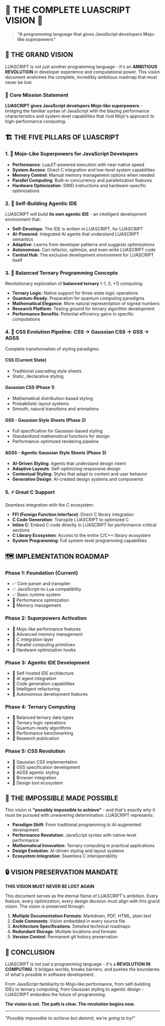 
# 🌟 THE COMPLETE LUASCRIPT VISION 🌟

> **"A programming language that gives JavaScript developers Mojo-like superpowers"**

## 🎯 THE GRAND VISION

LUASCRIPT is not just another programming language - it's an **AMBITIOUS REVOLUTION** in developer experience and computational power. This vision document enshrines the complete, incredibly ambitious roadmap that must never be lost.

### 🚀 Core Mission Statement

**LUASCRIPT gives JavaScript developers Mojo-like superpowers** - bridging the familiar syntax of JavaScript with the blazing performance characteristics and system-level capabilities that rival Mojo's approach to high-performance computing.

## 🏗️ THE FIVE PILLARS OF LUASCRIPT

### 1. 💪 Mojo-Like Superpowers for JavaScript Developers
- **Performance**: LuaJIT-powered execution with near-native speed
- **System Access**: Direct C integration and low-level system capabilities
- **Memory Control**: Manual memory management options when needed
- **Parallel Computing**: Built-in concurrency and parallelization features
- **Hardware Optimization**: SIMD instructions and hardware-specific optimizations

### 2. 🤖 Self-Building Agentic IDE
LUASCRIPT will build **its own agentic IDE** - an intelligent development environment that:
- **Self-Develops**: The IDE is written in LUASCRIPT, for LUASCRIPT
- **AI-Powered**: Integrated AI agents that understand LUASCRIPT semantics
- **Adaptive**: Learns from developer patterns and suggests optimizations
- **Autonomous**: Can refactor, optimize, and even write LUASCRIPT code
- **Central Hub**: The exclusive development environment for LUASCRIPT itself

### 3. 🔢 Balanced Ternary Programming Concepts
Revolutionary exploration of **balanced ternary** (-1, 0, +1) computing:
- **Ternary Logic**: Native support for three-state logic operations
- **Quantum-Ready**: Preparation for quantum computing paradigms
- **Mathematical Elegance**: More natural representation of signed numbers
- **Research Platform**: Testing ground for ternary algorithm development
- **Performance Benefits**: Potential efficiency gains in specific computations

### 4. 🎨 CSS Evolution Pipeline: CSS → Gaussian CSS → GSS → AGSS
Complete transformation of styling paradigms:

#### **CSS (Current State)**
- Traditional cascading style sheets
- Static, declarative styling

#### **Gaussian CSS (Phase 1)**
- Mathematical distribution-based styling
- Probabilistic layout systems
- Smooth, natural transitions and animations

#### **GSS - Gaussian Style Sheets (Phase 2)**
- Full specification for Gaussian-based styling
- Standardized mathematical functions for design
- Performance-optimized rendering pipeline

#### **AGSS - Agentic Gaussian Style Sheets (Phase 3)**
- **AI-Driven Styling**: Agents that understand design intent
- **Adaptive Layouts**: Self-optimizing responsive design
- **Contextual Styling**: Styles that adapt to content and user behavior
- **Generative Design**: AI-created design systems and components

### 5. ⚡ Great C Support
Seamless integration with the C ecosystem:
- **FFI (Foreign Function Interface)**: Direct C library integration
- **C Code Generation**: Transpile LUASCRIPT to optimized C
- **Inline C**: Embed C code directly in LUASCRIPT for performance-critical sections
- **C Library Ecosystem**: Access to the entire C/C++ library ecosystem
- **System Programming**: Full system-level programming capabilities

## 🗺️ IMPLEMENTATION ROADMAP

### Phase 1: Foundation (Current)
- ✅ Core parser and transpiler
- ✅ JavaScript-to-Lua compatibility
- ✅ Basic runtime system
- 🔄 Performance optimization
- 🔄 Memory management

### Phase 2: Superpowers Activation
- 🎯 Mojo-like performance features
- 🎯 Advanced memory management
- 🎯 C integration layer
- 🎯 Parallel computing primitives
- 🎯 Hardware optimization hooks

### Phase 3: Agentic IDE Development
- 🎯 Self-hosted IDE architecture
- 🎯 AI agent integration
- 🎯 Code generation capabilities
- 🎯 Intelligent refactoring
- 🎯 Autonomous development features

### Phase 4: Ternary Computing
- 🎯 Balanced ternary data types
- 🎯 Ternary logic operations
- 🎯 Quantum-ready algorithms
- 🎯 Performance benchmarking
- 🎯 Research publication

### Phase 5: CSS Revolution
- 🎯 Gaussian CSS implementation
- 🎯 GSS specification development
- 🎯 AGSS agentic styling
- 🎯 Browser integration
- 🎯 Design tool ecosystem

## 🎪 THE IMPOSSIBLE MADE POSSIBLE

This vision is **"possibly impossible to achieve"** - and that's exactly why it must be pursued with unwavering determination. LUASCRIPT represents:

- **Paradigm Shift**: From traditional programming to AI-augmented development
- **Performance Revolution**: JavaScript syntax with native-level performance
- **Mathematical Innovation**: Ternary computing in practical applications
- **Design Evolution**: AI-driven styling and layout systems
- **Ecosystem Integration**: Seamless C interoperability

## 🔒 VISION PRESERVATION MANDATE

**THIS VISION MUST NEVER BE LOST AGAIN**

This document serves as the eternal flame of LUASCRIPT's ambition. Every feature, every optimization, every design decision must align with this grand vision. The vision is preserved through:

1. **Multiple Documentation Formats**: Markdown, PDF, HTML, plain text
2. **Code Comments**: Vision embedded in every source file
3. **Architecture Specifications**: Detailed technical roadmaps
4. **Redundant Storage**: Multiple locations and formats
5. **Version Control**: Permanent git history preservation

## 🌟 CONCLUSION

LUASCRIPT is not just a programming language - it's a **REVOLUTION IN COMPUTING**. It bridges worlds, breaks barriers, and pushes the boundaries of what's possible in software development.

From JavaScript familiarity to Mojo-like performance, from self-building IDEs to ternary computing, from Gaussian styling to agentic design - LUASCRIPT embodies the future of programming.

**The vision is set. The path is clear. The revolution begins now.**

---
*"Possibly impossible to achieve but dammit, we're going to try!"*
